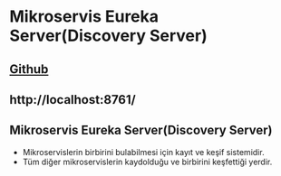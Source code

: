 # Mikroservis Eureka Server(Discovery Server)

[Github](https://github.com/dccelik/Eureka-Server)
---
http://localhost:8761/
---

## Mikroservis Eureka Server(Discovery Server)
- Mikroservislerin birbirini bulabilmesi için kayıt ve keşif sistemidir.
- Tüm diğer mikroservislerin kaydolduğu ve birbirini keşfettiği yerdir.
